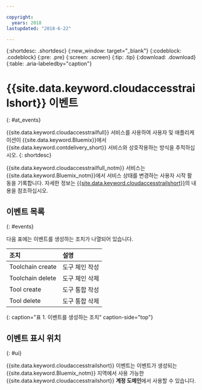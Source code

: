 ```yaml
---

copyright:
  years: 2018
lastupdated: "2018-6-22"

---
```


{:shortdesc: .shortdesc}
{:new_window: target="_blank"}
{:codeblock: .codeblock}
{:pre: .pre}
{:screen: .screen}
{:tip: .tip}
{:download: .download}
{:table: .aria-labeledby="caption"}

<!-- Name your file `at-events.md` and include it in the Reference nav group in your toc file. -->

# {{site.data.keyword.cloudaccesstrailshort}} 이벤트
{: #at_events}

{{site.data.keyword.cloudaccesstrailfull}} 서비스를 사용하여 사용자 및 애플리케이션이 {{site.data.keyword.Bluemix}}에서 {{site.data.keyword.contdelivery_short}} 서비스와 상호작용하는 방식을 추적하십시오.
{: shortdesc}

{{site.data.keyword.cloudaccesstrailfull_notm}} 서비스는 {{site.data.keyword.Bluemix_notm}}에서 서비스 상태를 변경하는 사용자 시작 활동을 기록합니다. 자세한 정보는 [{{site.data.keyword.cloudaccesstrailshort}}](/docs/services/cloud-activity-tracker/index.html#getting-started-with-cla)의 내용을 참조하십시오.

<!-- You can create different sections to group events by area. -->

## 이벤트 목록
{: #events}

다음 표에는 이벤트를 생성하는 조치가 나열되어 있습니다.

| 조치 |설명 | 
|:-----------------|:-----------------|
| Toolchain create | 도구 체인 작성 | 
| Toolchain delete | 도구 체인 삭제 |
| Tool create | 도구 통합 작성 |
| Tool delete | 도구 통합 삭제 |
{: caption="표 1. 이벤트를 생성하는 조치" caption-side="top"}

## 이벤트 표시 위치
{: #ui}

<!-- Option 2: Add the following sentence if your service sends events to the account domain. -->

{{site.data.keyword.cloudaccesstrailshort}} 이벤트는 이벤트가 생성되는 {{site.data.keyword.Bluemix_notm}} 지역에서 사용 가능한 {{site.data.keyword.cloudaccesstrailshort}} **계정 도메인**에서 사용할 수 있습니다.
